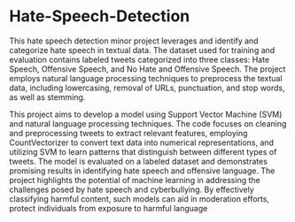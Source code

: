 # Hate-Speech-Detection
This hate speech detection minor project leverages and identify and categorize hate speech in textual data. The dataset used for training and evaluation contains labeled tweets categorized into three classes: Hate Speech, Offensive Speech, and No Hate and Offensive Speech. The project employs natural language processing techniques to preprocess the textual data, including lowercasing, removal of URLs, punctuation, and stop words, as well as stemming.


This project aims to develop a model using Support Vector Machine (SVM) and natural language processing techniques. The code focuses on cleaning and preprocessing tweets to extract relevant features, employing CountVectorizer to convert text data into numerical representations, and utilizing SVM to learn patterns that distinguish between different types of tweets. The model is evaluated on a labeled dataset and demonstrates promising results in identifying hate speech and offensive language.
The project highlights the potential of machine learning in addressing the challenges posed by hate speech and cyberbullying. By effectively classifying harmful content, such models can aid in moderation efforts, protect individuals from exposure to harmful language
